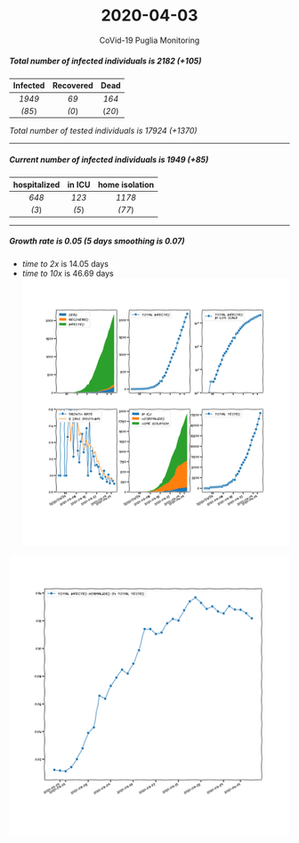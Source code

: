 <div align='center'>

# 2020-04-03
CoVid-19 Puglia Monitoring
</div>

##### Total number of infected individuals is 2182 (+105)
Infected | Recovered | Dead
:---: | :---: | :---:
*1949* | *69* | *164*
*(85*) | *(0*) | (*20*)

*Total number of tested individuals is 17924 (+1370)*
***
##### Current number of infected individuals is 1949 (+85)
hospitalized | in ICU | home isolation
:---: | :---: | :---:
*648* |*123* |*1178*
*(3*) |*(5*) |*(77*)
***
##### Growth rate is 0.05 (5 days smoothing is 0.07)
- *time to 2x* is 14.05 days
- *time to 10x* is 46.69 days
![stats][stats]

![infected_normalized][infected_normalized]

[stats]: stats_Puglia.png
[infected_normalized]: infected_normalized_Puglia.png
